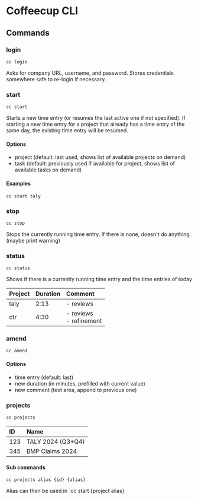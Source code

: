 # Coffeecup CLI

## Commands

### login

`cc login`

Asks for company URL, username, and password. Stores credentials somewhere safe to re-login if necessary.

### start

`cc start`

Starts a new time entry (or resumes the last active one if not specified). If starting a new time entry for a project that already has a time entry of the same day, the existing time entry will be resumed.

#### Options

- project (default: last used, shows list of available projects on demand)
- task (default: previously used if available for project, shows list of available tasks on demand)

#### Examples

`cc start taly`

### stop

`cc stop`

Stops the currently running time entry. If there is none, doesn't do anything (maybe print warning)

### status

`cc status`

Shows if there is a currently running time entry and the time entries of today

| Project | Duration | Comment                   |
| :------ | :------- | :------------------------ |
| taly    | 2:13     | - reviews                 |
| ctr     | 4:30     | - reviews<br>- refinement |

### amend

`cc amend`

#### Options

- time entry (default: last)
- new duration (in minutes, prefilled with current value)
- new comment (text area, append to previous one)

### projects

`cc projects`

| ID  | Name              |
| :-- | :---------------- |
| 123 | TALY 2024 (Q3+Q4) |
| 345 | BMP Claims 2024   |

#### Sub commands

`cc projects alias {id} {alias}`

Alias can then be used in `cc start {project alias}
